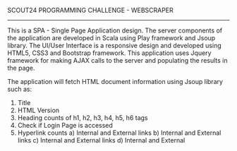 SCOUT24 PROGRAMMING CHALLENGE - WEBSCRAPER
*******************************************

This is a SPA - Single Page Application design. The server components of the application are developed in Scala using Play framework and
Jsoup library. The UI/User Interface is a responsive design and developed using HTML5, CSS3 and Bootstrap framework. This application uses
Jquery framework for making AJAX calls to the server and populating the results in the page.

The application will fetch HTML document information using Jsoup library such as:
1. Title
2. HTML Version
3. Heading counts of h1, h2, h3, h4, h5, h6 tags
3. Check if Login Page is accessed
4. Hyperlink counts
	a) Internal and External <a> links
	b) Internal and External <img> links
	c) Internal and External <link> links
	d) Internal and External <script> links
	f) Internal and External <mailto> links

HEALTH CHECK OF LINKS
*********************

This application also performs health check of all the links in the HTML document whether it can be reachable from the application using
JSsoup library. This operation is performed using Scala Futures through asynchronous calls performing many operations in parallel in an
efficient and non-blocking way. A CountDownLatch is used to track the Future asynchronous operations and await for all the Future tasks to
finish executing the tasks.

JSOUP LIBRARY
**************

Jsoup implements the WHATWG HTML5 specification, and parses HTML to the same DOM as modern browsers do.
Jsoup can scrape and parse HTML from a URL, file, or string
Jsoup can find and extract data, using DOM traversal or CSS selectors
Jsoup cab manipulate the HTML elements, attributes, and text
Jsoup can clean user-submitted content against a safe white-list, to prevent XSS attacks
Jspup can output tidy HTML

KNOWN ISSUES AND LIMITATIONS
****************************

The limitations of the application can be attributed to the limitations of the JSOUP library implementation.

1. Too many HTTP Redirects (302) may be failed in some cases
2. GIF images are not reachable in most of the cases
3. PNG images are not reachable in some cases
4. Download links such as zip or tar or gzip files cannot be reached due to unsupported mime type in Jsoup library.
5. Documents and file formats such as pdf|doc|docx|ppt|pptx|xls|xlsx|epub|odt|odp|ods|swx|ps|rtf|txt|djvu|djv|zip|gzip|tar|gz|rar|bz2|z|
tiff|tif|swf|bmp|php|asp|jsp are not supported

IDE SUPPORT
***********
The code is written using IntelliJ IDEA Community Edition 2016.1.2

HOW TO BUILD AND RUN THE APPLICATION
************************************

This application uses SBT (SIMPLE BUILD TOOL) to build and run the application.

The application can build as follows:

1. Download and install Scala from https://www.scala-lang.org/download/
2. Download and install SBT (Simple Build Tool) from http://www.scala-sbt.org/download.html
3. Unzip the webscraper.zip file
4. Navigate to project root directory i.e. webscraper
5. Please enter 'sbt compile' from the command line to compile the source files.
6. Please enter 'sbt run' from the command line to start and run the Play Server on port 9000
7. Open a browser and enter http://localhost:9000
8. Please enter website address in http(s) protocol

HOW TO CLEAN THE BUILD
**********************

Pleas enter 'sbt clean' from the command line from the root directory of the project.

